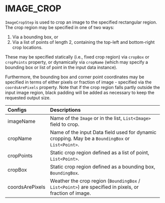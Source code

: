 # IMAGE\_CROP

`ImageCropStep` is used to crop an image to the specified rectangular region. The crop region may be specified in one of two ways:

1. Via a bounding box, or
2. Via a list of points of length 2, containing the top-left and bottom-right crop locations.

These may be specified statically \(i.e., fixed crop region\) via `cropBox` or `cropPoints` property, or dynamically via `cropName` \(which may specify a bounding box or list of point in the input data instance\).

Furthermore, the bounding box and corner point coordinates may be specified in terms of either pixels or fraction of image - specified via the `coordsArePixels` property. Note that if the crop region falls partly outside the input image region, black padding will be added as necessary to keep the requested output size.

| Configs | Descriptions |
| :--- | :--- |
| imageName | Name of the `Image` or in the list, `List<Image>` field to crop. |
| cropName | Name of the input Data field used for dynamic cropping. May be a `BoundingBox` or `List<Point>`. |
| cropPoints | Static crop region defined as a list of point, `List<Point>`. |
| cropBox | Static crop region defined as a bounding box, `BoundingBox`. |
| coordsArePixels | Weather the crop region \(`BoundingBox` / `List<Point>`\) are specified in pixels, or fraction of image. |

